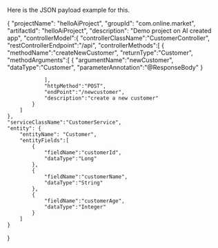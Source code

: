 Here is the JSON payload example for this.








{
    "projectName": "helloAiProject",
    "groupId": "com.online.market",
    "artifactId": "helloAiProject",
    "description": "Demo project on AI created app",
    "controllerModel":{
        "controllerClassName":"CustomerController",
        "restControllerEndpoint":"/api",
        "controllerMethods":[
            {
                "methodName":"createNewCustomer",
                "returnType":"Customer",
                "methodArguments":[
                    {
                        "argumentName":"newCustomer",
                        "dataType":"Customer",
                        "parameterAnnotation":"@ResponseBody"
                    }

                ],
                "httpMethod":"POST",
                "endPoint":"/newcustomer",
                "description":"create a new customer"
            }
        ]
    },
    "serviceClassName":"CustomerService",
    "entity": {
        "entityName": "Customer",
        "entityFields":[
            {
                "fieldName":"customerId",
                "dataType":"Long"
            },
            {
                "fieldName":"customerName",
                "dataType":"String"
            },
            {
                "fieldName":"customerAge",
                "dataType":"Integer"
            }
        ]
    }
}
